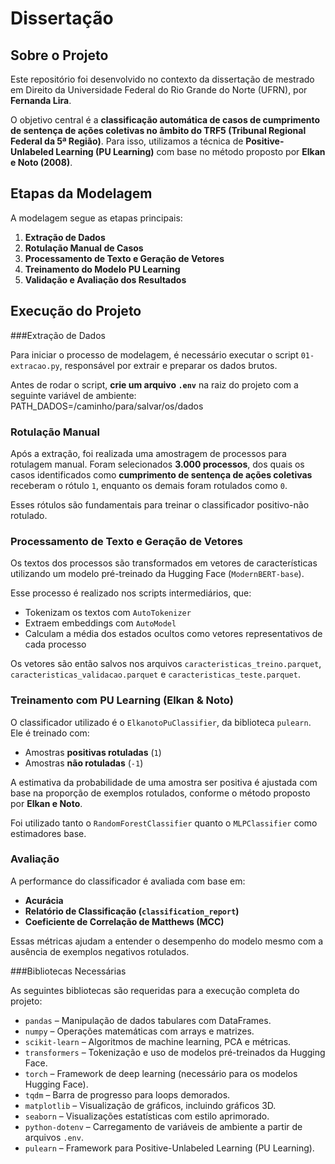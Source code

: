 # Dissertação

## Sobre o Projeto

Este repositório foi desenvolvido no contexto da dissertação de mestrado em Direito da Universidade Federal do Rio Grande do Norte (UFRN), por **Fernanda Lira**.

O objetivo central é a **classificação automática de casos de cumprimento de sentença de ações coletivas no âmbito do TRF5 (Tribunal Regional Federal da 5ª Região)**. Para isso, utilizamos a técnica de **Positive-Unlabeled Learning (PU Learning)** com base no método proposto por **Elkan e Noto (2008)**.



## Etapas da Modelagem

A modelagem segue as etapas principais:

1. **Extração de Dados**
2. **Rotulação Manual de Casos**
3. **Processamento de Texto e Geração de Vetores**
4. **Treinamento do Modelo PU Learning**
5. **Validação e Avaliação dos Resultados**



## Execução do Projeto

###Extração de Dados

Para iniciar o processo de modelagem, é necessário executar o script `01-extracao.py`, responsável por extrair e preparar os dados brutos.

Antes de rodar o script, **crie um arquivo `.env`** na raiz do projeto com a seguinte variável de ambiente: PATH_DADOS=/caminho/para/salvar/os/dados



### Rotulação Manual

Após a extração, foi realizada uma amostragem de processos para rotulagem manual. Foram selecionados **3.000 processos**, dos quais os casos identificados como **cumprimento de sentença de ações coletivas** receberam o rótulo `1`, enquanto os demais foram rotulados como `0`.

Esses rótulos são fundamentais para treinar o classificador positivo-não rotulado.



### Processamento de Texto e Geração de Vetores

Os textos dos processos são transformados em vetores de características utilizando um modelo pré-treinado da Hugging Face (`ModernBERT-base`).

Esse processo é realizado nos scripts intermediários, que:

- Tokenizam os textos com `AutoTokenizer`
- Extraem embeddings com `AutoModel`
- Calculam a média dos estados ocultos como vetores representativos de cada processo

Os vetores são então salvos nos arquivos `caracteristicas_treino.parquet`, `caracteristicas_validacao.parquet` e `caracteristicas_teste.parquet`.


### Treinamento com PU Learning (Elkan & Noto)

O classificador utilizado é o `ElkanotoPuClassifier`, da biblioteca `pulearn`. Ele é treinado com:

- Amostras **positivas rotuladas** (`1`)
- Amostras **não rotuladas** (`-1`)

A estimativa da probabilidade de uma amostra ser positiva é ajustada com base na proporção de exemplos rotulados, conforme o método proposto por **Elkan e Noto**.

Foi utilizado tanto o `RandomForestClassifier` quanto o `MLPClassifier` como estimadores base.


### Avaliação

A performance do classificador é avaliada com base em:

- **Acurácia**
- **Relatório de Classificação (`classification_report`)**
- **Coeficiente de Correlação de Matthews (MCC)**

Essas métricas ajudam a entender o desempenho do modelo mesmo com a ausência de exemplos negativos rotulados.

###Bibliotecas Necessárias

As seguintes bibliotecas são requeridas para a execução completa do projeto:

- `pandas` – Manipulação de dados tabulares com DataFrames.
- `numpy` – Operações matemáticas com arrays e matrizes.
- `scikit-learn` – Algoritmos de machine learning, PCA e métricas.
- `transformers` – Tokenização e uso de modelos pré-treinados da Hugging Face.
- `torch` – Framework de deep learning (necessário para os modelos Hugging Face).
- `tqdm` – Barra de progresso para loops demorados.
- `matplotlib` – Visualização de gráficos, incluindo gráficos 3D.
- `seaborn` – Visualizações estatísticas com estilo aprimorado.
- `python-dotenv` – Carregamento de variáveis de ambiente a partir de arquivos `.env`.
- `pulearn` – Framework para Positive-Unlabeled Learning (PU Learning).





